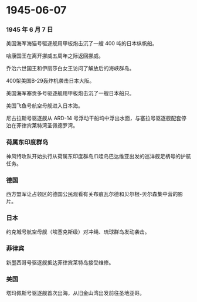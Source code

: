 # 1945-06-07

### 1945 年 6 月 7 日

美国海军海猫号驱逐舰用甲板炮击沉了一艘 400 吨的日本纵帆船。

哈康国王在离开挪威五周年之际返回挪威。

乔治六世国王和伊丽莎白女王访问了解放后的海峡群岛。

400架美国B-29轰炸机袭击日本大阪。

美国海军塞贡多号驱逐舰用甲板炮击沉了一艘日本船只。

美国飞鱼号航空母舰进入日本海。

尼古拉斯号驱逐舰从 ARD-14
号浮动干船坞中浮出水面，与塞拉号驱逐舰配套停泊在菲律宾莱特湾圣佩德罗湾。

### 荷属东印度群岛

神风特攻队开始执行从荷属东印度群岛爪哇岛巴达维亚出发的巡洋舰足柄号的护航任务。

### 德国

西方盟军让占领区的德国公民观看有关布痕瓦尔德和贝尔根-贝尔森集中营的影片。

### 日本

约克城号航空母舰（埃塞克斯级）对冲绳、琉球群岛发动袭击。

### 菲律宾

新墨西哥号驱逐舰抵达菲律宾莱特岛接受维修。

### 美国

塔玛佩斯号驱逐舰首次出海，从旧金山湾出发前往圣地亚哥。